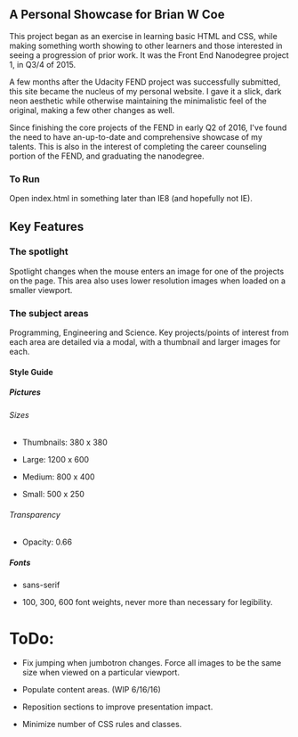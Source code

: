 ## A Personal Showcase for Brian W Coe

This project began as an exercise in learning basic HTML and CSS, while making something worth showing to other learners and those interested in seeing a progression of prior work. It was the Front End Nanodegree project 1, in Q3/4 of 2015.

A few months after the Udacity FEND project was successfully submitted, this site became the nucleus of my personal website. I gave it a slick, dark neon aesthetic while otherwise maintaining the minimalistic feel of the original, making a few other changes as well.

Since finishing the core projects of the FEND in early Q2 of 2016, I've found the need to have an-up-to-date and comprehensive showcase of my talents. This is also in the interest of completing the career counseling portion of the FEND, and graduating the nanodegree.

### To Run

Open index.html in something later than IE8 (and hopefully not IE).

## Key Features

### The spotlight

Spotlight changes when the mouse enters an image for one of the projects on the page. This area also uses lower resolution images when loaded on a smaller viewport.

### The subject areas

Programming, Engineering and Science. Key projects/points of interest from each area are detailed via a modal, with a thumbnail and larger images for each.

#### Style Guide

##### Pictures

###### Sizes

- Thumbnails: 380 x 380

- Large: 1200 x 600

- Medium: 800 x 400

- Small: 500 x 250

###### Transparency

- Opacity: 0.66

##### Fonts

- sans-serif

- 100, 300, 600 font weights, never more than necessary for legibility.

# ToDo:

- Fix jumping when jumbotron changes. Force all images to be the same size when viewed on a particular viewport.

- Populate content areas. (WIP 6/16/16)

- Reposition sections to improve presentation impact.

- Minimize number of CSS rules and classes.
